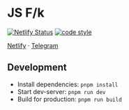 # JS F/k

[![Netlify Status](https://api.netlify.com/api/v1/badges/88839670-d62b-4c07-9932-30d67a00fd65/deploy-status)](https://app.netlify.com/projects/js-f-k/deploys)
[![code style](https://antfu.me/badge-code-style.svg)](https://github.com/antfu/eslint-config)

[Netlify](http://js-f-k.netlify.app/) · [Telegram](https://t.me/js_fck)

## Development

- Install dependencies: `pnpm install`
- Start dev-server: `pnpm run dev`
- Build for production: `pnpm run build`
